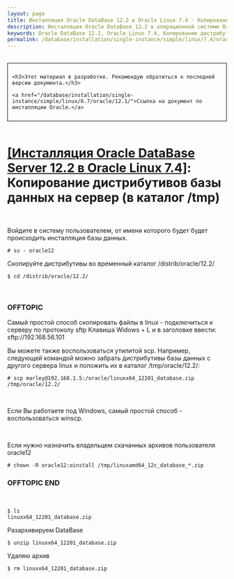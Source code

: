 ```yaml
---
layout: page
title: Инсталляция Oracle DataBase 12.2 в Oracle Linux 7.4 - Копирование дистрибутивов базы данных на сервер
description: Инсталляция Oracle DataBase 12.2 в операционной системе Oracle Linux 7.4 - Копирование дистрибутивов базы данных на сервер
keywords: Oracle DataBase 12.2, Oracle Linux 7.4, Копирование дистрибутивов
permalink: /database/installation/single-instance/simple/linux/7.4/oracle/12.2/copy-oracle-distrib-on-server/
---
```


<br/>

<div style="padding:10px; border:thin solid black;">

    <h3>Этот материал в разработке. Рекомендую обратиться к последней версии документа.</h3>

    <a href="/database/installation/single-instance/simple/linux/6.7/oracle/12.1/">Ссылка на документ по инсталляции Oracle.</a>

</div>

<br/>

# <a href="/database/installation/single-instance/simple/linux/7.4/oracle/12.2/">[Инсталляция Oracle DataBase Server 12.2 в Oracle Linux 7.4]</a>: Копирование дистрибутивов базы данных на сервер (в каталог /tmp)

<br/>

Войдите в систему пользователем, от имени которого будет будет происходить инсталляция базы данных.

    # su - oracle12

Скопируйте дистрибутивы во временный каталог /distrib/oracle/12.2/

    $ cd /distrib/oracle/12.2/

<br/>

### OFFTOPIC

Самый простой способ скопировать файлы в linux - подключиться к серверу по протоколу sftp
Клавиша Widows + L и в заголовке ввести: sftp://192.168.56.101

Вы можете также воспользоваться утилитой scp. Например, следующей командой можно забрать дистрибутивы базы данных с другого сервера linux и положить их в каталог /tmp/oracle/12.2/:

    # scp marley@192.168.1.5:/oracle/linuxx64_12201_database.zip /tmp/oracle/12.2/

<br/>

Если Вы работаете под Windows, самый простой способ - воспользоваться winscp.

<br/>

Если нужно назначить владельцем скачанных архивов пользователя oracle12

    # chown -R oracle12:oinstall /tmp/linuxamd64_12c_database_*.zip

### OFFTOPIC END

<br/>

    $ ls
    linuxx64_12201_database.zip

Разархивируем DataBase

    $ unzip linuxx64_12201_database.zip

Удаляю архив

    $ rm linuxx64_12201_database.zip
